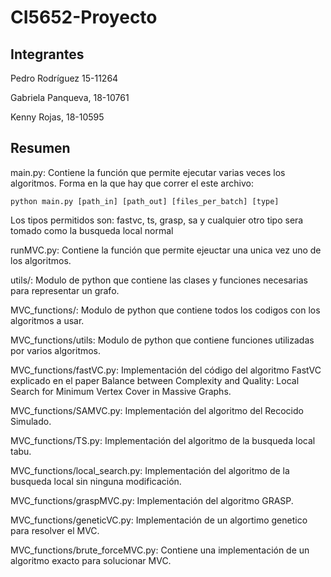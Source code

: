 # CI5652-Proyecto
## Integrantes 
Pedro Rodríguez 15-11264

Gabriela Panqueva, 18-10761

Kenny Rojas, 18-10595

## Resumen

main.py: Contiene la función que permite ejecutar varias veces los algoritmos. Forma en la que hay que correr el este archivo:

`python main.py [path_in] [path_out] [files_per_batch] [type]`
        
Los tipos permitidos son: fastvc, ts, grasp, sa y cualquier otro tipo sera tomado como la busqueda local normal

runMVC.py: Contiene la función que permite ejeuctar una unica vez uno de los algoritmos. 

utils/: Modulo de python que contiene las clases y funciones necesarias para representar un grafo.

MVC_functions/: Modulo de python que contiene todos los codigos con los algoritmos a usar.

MVC_functions/utils: Modulo de python que contiene funciones utilizadas por varios algoritmos.

MVC_functions/fastVC.py: Implementación del código del algoritmo FastVC explicado en el paper Balance between Complexity and Quality: Local Search for Minimum Vertex Cover in Massive Graphs.

MVC_functions/SAMVC.py: Implementación del algoritmo del Recocido Simulado.

MVC_functions/TS.py: Implementación del algoritmo de la busqueda local tabu.

MVC_functions/local_search.py: Implementación del algoritmo de la busqueda local sin ninguna modificación.

MVC_functions/graspMVC.py: Implementación del algoritmo GRASP.

MVC_functions/geneticVC.py: Implementación de un algortimo genetico para resolver el MVC.

MVC_functions/brute_forceMVC.py: Contiene una implementación de un algoritmo exacto para solucionar MVC.

